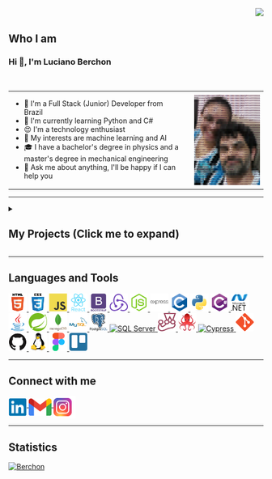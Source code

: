<p align="right">
    <a href="#">
    <img src="https://visitor-badge.glitch.me/badge?page_id=Berchon.Berchon" />
   </a>
</p>

## Who I am

### Hi 🖖, I'm Luciano Berchon
</br>

<table width="100%">
    <tr>
        <td valign="top" width="70%">
            <p align="left">

- 💼 I'm a Full Stack (Junior) Developer from Brazil
- 🌱 I'm currently learning Python and C#
- 😍 I'm a technology enthusiast
- 🤔 My interests are machine learning and AI
- 🎓 I have a bachelor's degree in physics and a master's degree in mechanical engineering
- 💬 Ask me about anything, I'll be happy if I can help you
            </p>
        </td>
        <td>
            <img align="right" alt="👩‍❤️‍👨  ❤️" width="95%" src="./images/image1-ascii.png" />
        </td>
    </tr>
</table>

***

<details>
  <summary>
  
  ## My Projects (Click me to expand)
  </summary>

<!-- FUNDAMENTOS -->
[<img alt="Módulo de Fundamentos" width="100%" src="./images/fundamentos.svg">](#user-content-aaaa)
<details>
<summary>Click me to expand (Readme in development)</summary>

<table width="100%">
    <tr>
        <td width="50%">
            <a target="_blank" href="https://github.com/Berchon/trybe-exercises">
                <img align="center" alt="Meus projetos" width="98%" src="./images/card-fundamentos.svg" />
            </a>
        </td>
        <td width="50%">
            <a target="_blank" href="https://github.com/Berchon/trybe-exercises">
                <img align="center" alt="Meus projetos" width="98%" src="./images/card-fundamentos.svg" />
            </a>
        </td>
    </tr>
</table>
</details>
</br></br>

---

<!-- FRONTEND -->
[<img alt="Módulo de Front-end" width="100%" src="./images/frontend.svg">](#user-content-aaaa)
<details>
<summary>Click me to expand (Readme in development)</summary>

<table width="100%">
    <tr>
        <td width="50%">
            <a target="_blank" href="https://github.com/Berchon/trybe-exercises">
                <img align="center" alt="Meus projetos" width="98%" src="./images/card-frontend.svg" />
            </a>
        </td>
        <td width="50%">
            <a target="_blank" href="https://github.com/Berchon/trybe-exercises">
                <img align="center" alt="Meus projetos" width="98%" src="./images/card-frontend.svg" />
            </a>
        </td>
    </tr>
</table>
</details>
</br></br>

---

<!-- BACKEND -->
[<img alt="Módulo de Back-end" width="100%" src="./images/backend.svg">](#user-content-aaaa)
<details>
<summary>Click me to expand (Readme in development)</summary>

<table width="100%">
    <tr>
        <td width="50%">
            <a target="_blank" href="https://github.com/Berchon/trybe-exercises">
                <img align="center" alt="Meus projetos" width="98%" src="./images/card-backend.svg" />
            </a>
        </td>
        <td width="50%">
            <a target="_blank" href="https://github.com/Berchon/trybe-exercises">
                <img align="center" alt="Meus projetos" width="98%" src="./images/card-backend.svg" />
            </a>
        </td>
    </tr>
</table>
</details>
</br></br>

---

<!-- CIÊNCIA DA COMPUTAÇÃO -->
[<img alt="Módulo de Ciência da Computação" width="100%" src="./images/cc.svg">](#user-content-aaaa)
<details>
<summary>Click me to expand (Readme in development)</summary>

<table width="100%">
    <tr>
        <td width="50%">
            <a target="_blank" href="https://github.com/Berchon/trybe-exercises">
                <img align="center" alt="Meus projetos" width="98%" src="./images/card-cc.svg" />
            </a>
        </td>
        <td width="50%">
            <a target="_blank" href="https://github.com/Berchon/trybe-exercises">
                <img align="center" alt="Meus projetos" width="98%" src="./images/card-cc.svg" />
            </a>
        </td>
    </tr>
</table>
</details>
</br></br>

---

</details>

***
## Languages and Tools

<p align="left">
    <a href="https://www.w3.org/html/" target="_blank">
        <img src="https://raw.githubusercontent.com/devicons/devicon/master/icons/html5/html5-original-wordmark.svg" alt="HTML5" width="36" height="36"/>
    </a>
    <a href="https://www.w3schools.com/css/" target="_blank">
        <img src="https://raw.githubusercontent.com/devicons/devicon/master/icons/css3/css3-original-wordmark.svg" alt="CSS3" width="36" height="36"/>
    </a>
    <a href="https://developer.mozilla.org/en-US/docs/Web/JavaScript" target="_blank">
        <img src="https://raw.githubusercontent.com/devicons/devicon/master/icons/javascript/javascript-original.svg" alt="javascript" width="36" height="36"/>
    </a>
    <a href="https://reactjs.org/" target="_blank">
        <img src="https://raw.githubusercontent.com/devicons/devicon/master/icons/react/react-original-wordmark.svg" alt="React" width="36" height="36"/>
    </a>
    <a href="https://getbootstrap.com" target="_blank">
        <img src="https://raw.githubusercontent.com/devicons/devicon/master/icons/bootstrap/bootstrap-plain-wordmark.svg" alt="Bootstrap" width="36" height="36"/>
    </a>
    <a href="https://redux.js.org" target="_blank">
        <img src="https://raw.githubusercontent.com/devicons/devicon/master/icons/redux/redux-original.svg" alt="Redux" width="36" height="36"/>
    </a>
    <a href="https://nodejs.org" target="_blank">
        <img src="https://raw.githubusercontent.com/devicons/devicon/master/icons/nodejs/nodejs-original.svg" alt="NodeJS" width="36" height="36"/>
    </a>
    <a href="https://expressjs.com" target="_blank">
        <img src="https://raw.githubusercontent.com/devicons/devicon/master/icons/express/express-original-wordmark.svg" alt="Express" width="36" height="36"/>
    </a>
    <a href="https://en.wikipedia.org/wiki/C_(programming_language)" target="_blank">
        <img src="https://raw.githubusercontent.com/devicons/devicon/master/icons/c/c-original.svg" alt="C" width="36" height="36"/>
    </a>
    <a href="https://www.python.org/" target="_blank">
        <img src="https://raw.githubusercontent.com/devicons/devicon/master/icons/python/python-original.svg" alt="Python" width="36" height="36"/>
    </a>
    <a href="https://docs.microsoft.com/pt-br/dotnet/csharp/" target="_blank">
        <img src="https://raw.githubusercontent.com/devicons/devicon/master/icons/csharp/csharp-original.svg" alt="C#" width="36" height="36"/>
    </a>
    <a href="https://dotnet.microsoft.com/" target="_blank">
        <img src="https://raw.githubusercontent.com/devicons/devicon/master/icons/dot-net/dot-net-original-wordmark.svg" alt=".Net" width="36" height="36"/>
    </a>
    <a href="https://www.java.com/pt-BR/" target="_blank">
        <img src="https://raw.githubusercontent.com/devicons/devicon/master/icons/java/java-original.svg" alt="Java" width="36" height="36"/>
    </a>
    <a href="https://spring.io/" target="_blank">
        <img src="https://raw.githubusercontent.com/devicons/devicon/master/icons/spring/spring-original.svg" alt="Spring Boot" width="36" height="36"/>
    </a>
    <a href="https://www.mongodb.com/" target="_blank">
        <img src="https://raw.githubusercontent.com/devicons/devicon/master/icons/mongodb/mongodb-original-wordmark.svg" alt="MongoDB" width="36" height="36"/>
    </a>
    <a href="https://www.mysql.com/" target="_blank">
        <img src="https://raw.githubusercontent.com/devicons/devicon/master/icons/mysql/mysql-original-wordmark.svg" alt="MySQL" width="36" height="36"/>
    </a>
    <a href="https://www.postgresql.org/" target="_blank">
        <img src="https://raw.githubusercontent.com/devicons/devicon/master/icons/postgresql/postgresql-original-wordmark.svg" alt="PostgreSQL" width="36" height="36"/>
    </a>
    <a href="https://www.microsoft.com/en-us/sql-server" target="_blank">
        <img src="https://www.svgrepo.com/show/303229/microsoft-sql-server-logo.svg" alt="SQL Server" width="36" height="36"/>
    </a>
    <a href="https://jestjs.io" target="_blank">
        <img src="https://raw.githubusercontent.com/devicons/devicon/master/icons/jest/jest-plain.svg" alt="Jest" width="36" height="36"/>
    </a>
    <a href="https://testing-library.com/" target="_blank">
        <img src="https://raw.githubusercontent.com/testing-library/dom-testing-library/master/other/octopus.png" alt="Testing Library" width="36" height="36"/>
    </a>
    <a href="https://www.cypress.io" target="_blank">
        <img src="https://raw.githubusercontent.com/simple-icons/simple-icons/6e46ec1fc23b60c8fd0d2f2ff46db82e16dbd75f/icons/cypress.svg" alt="Cypress" width="36" height="36"/>
    </a>
    <a href="https://git-scm.com/" target="_blank">
        <img src="https://raw.githubusercontent.com/devicons/devicon/master/icons/git/git-original.svg" alt="Git" width="36" height="36"/>
    </a>
    <a href="https://github.com/" target="_blank">
        <img src="https://raw.githubusercontent.com/devicons/devicon/master/icons/github/github-original.svg" alt="GitHub" width="36" height="36"/>
    </a>
    <a href="https://www.linux.org/pages/download/" target="_blank">
        <img src="https://raw.githubusercontent.com/devicons/devicon/master/icons/linux/linux-original.svg" alt="Linux" width="36" height="36"/>
    </a>
    <a href="https://www.figma.com/" target="_blank">
        <img src="https://raw.githubusercontent.com/devicons/devicon/master/icons/figma/figma-original.svg" alt="Figma" width="36" height="36"/>
    </a>
    <a href="https://trello.com/pt-BR" target="_blank">
        <img src="https://raw.githubusercontent.com/devicons/devicon/master/icons/trello/trello-plain.svg" alt="Trello" width="36" height="36"/>
    </a>
</p>

***
## Connect with me

<a target="_blank" href="https://www.linkedin.com/in/luciano-berchon/">
  <img align="middle" alt="LinkedIn" height="36px" src="./images/icon-linkedin.svg" />
</a>

<a target="_blank" href="mailto:berchon@gmail.com">
  <img align="middle" alt="E-mail" height="34px" src="./images/icon-gmail.svg" />
</a>

<a target="_blank" href="https://www.instagram.com/luciano.berchon/">
  <img align="middle" alt="Instagram" height="44px" src="./images/icon-instagram.svg" />
</a>

***

## Statistics
<p align="left">
    <a href="https://github.com/ryo-ma/github-profile-trophy">
        <img src="https://github-profile-trophy.vercel.app/?username=Berchon" alt="Berchon" />
    </a>
</p>